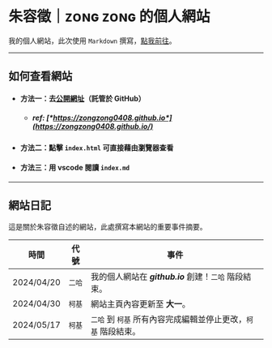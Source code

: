 # 朱容徵｜ᴢᴏɴɢ ᴢᴏɴɢ 的個人網站

我的個人網站，此次使用 `Markdown` 撰寫，[點我前往](https://zongzong0408.github.io/)。 

---

## 如何查看網站

- #### 方法一：去[公開網址](https://zongzong0408.github.io/)（託管於 GitHub）
    - ##### ref: [*https://zongzong0408.github.io*](https://zongzong0408.github.io/)

- #### 方法二：點擊 `index.html` 可直接藉由**瀏覽器**查看

- #### 方法三：用 **vscode** 閱讀 `index.md`

---

## 網站日記   
這是關於朱容徵自述的網站，此處撰寫本網站的重要事件摘要。 

| 時間 | 代號 | 事件 |
| :--: | :--: | ---- |
| 2024/04/20 | `二哈` | 我的個人網站在 ***github.io*** 創建！`二哈` 階段結束。 |
| 2024/04/30 | `柯基` | 網站主頁內容更新至 **大一**。 |
| 2024/05/17 | `柯基` | `二哈` 到 `柯基` 所有內容完成編輯並停止更改，`柯基` 階段結束。 |